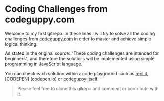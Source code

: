 # Coding Challenges from codeguppy.com

Welcome to my first gitrepo. In these lines I will try to solve all the coding challenges from [codeguppy.com](codeguppy.com) in order to master and achieve simple logical thinking.

As stated in the original source: "These coding challenges are intended for beginners", and therefore the solutions will be implemented using simple programming in JavaScript language.

You can check each solution within a code playground such as [repl.it](repl.it), [CODEPEN] (codepen.io) or [codeguppy](codeguppy.com) itself.

> Please feel free to clone this gitrepo and comment or contribute with it.
